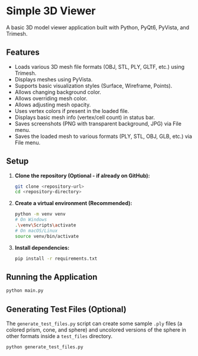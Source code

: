 # Simple 3D Viewer

A basic 3D model viewer application built with Python, PyQt6, PyVista, and Trimesh.

## Features

*   Loads various 3D mesh file formats (OBJ, STL, PLY, GLTF, etc.) using Trimesh.
*   Displays meshes using PyVista.
*   Supports basic visualization styles (Surface, Wireframe, Points).
*   Allows changing background color.
*   Allows overriding mesh color.
*   Allows adjusting mesh opacity.
*   Uses vertex colors if present in the loaded file.
*   Displays basic mesh info (vertex/cell count) in status bar.
*   Saves screenshots (PNG with transparent background, JPG) via File menu.
*   Saves the loaded mesh to various formats (PLY, STL, OBJ, GLB, etc.) via File menu.

## Setup

1.  **Clone the repository (Optional - if already on GitHub):**
    ```bash
    git clone <repository-url>
    cd <repository-directory>
    ```

2.  **Create a virtual environment (Recommended):**
    ```bash
    python -m venv venv
    # On Windows
    .\venv\Scripts\activate
    # On macOS/Linux
    source venv/bin/activate
    ```

3.  **Install dependencies:**
    ```bash
    pip install -r requirements.txt
    ```

## Running the Application

```bash
python main.py
```

## Generating Test Files (Optional)

The `generate_test_files.py` script can create some sample `.ply` files (a colored prism, cone, and sphere) and uncolored versions of the sphere in other formats inside a `test_files` directory.

```bash
python generate_test_files.py
``` 
